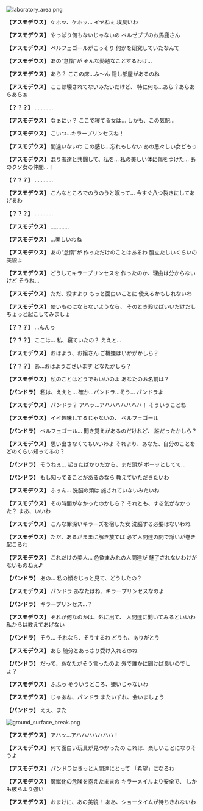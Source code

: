 
![laboratory_area.png](../images/backgrounds/laboratory_area.png)

**【アスモデウス】**
ケホッ、ケホッ…
イヤねぇ
埃臭いわ

**【アスモデウス】**
やっぱり何もないじゃないの
ベルゼブブのお馬鹿さん

**【アスモデウス】**
ベルフェゴールがこっそり
何かを研究していたなんて

**【アスモデウス】**
あの“怠惰”が
そんな勤勉なことするわけ…

**【アスモデウス】**
あら？
ここの床…ふ～ん
隠し部屋があるのね

**【アスモデウス】**
ここは壊されてないみたいだけど、
特に何も…あら？あらあらあらぁ

**【？？？】**
…………

**【アスモデウス】**
なぁにぃ？
ここで寝てる女は…
しかも、この気配…

**【アスモデウス】**
こいつ…キラープリンセスね！

**【アスモデウス】**
間違いないわ
この感じ…忘れもしない
あの忌々しい女どもっ

**【アスモデウス】**
混り者達と共闘して、私を…
私の美しい体に傷をつけた…
あのクソ女の仲間…！

**【？？？】**
…………

**【アスモデウス】**
こんなところでのうのうと眠って…
今すぐ八つ裂きにしてあげるわ

**【？？？】**
…………

**【アスモデウス】**
…………

**【アスモデウス】**
…美しいわね

**【アスモデウス】**
あの“怠惰”が
作っただけのことはあるわ
腹立たしいくらいの美貌よ

**【アスモデウス】**
どうしてキラープリンセスを
作ったのか、理由は分からないけど
そうね…

**【アスモデウス】**
ただ、殺すより
もっと面白いことに
使えるかもしれないわ

**【アスモデウス】**
使いものにならないようなら、
そのとき殺せばいいだけだし
ちょっと起こしてみましょ

**【？？？】**
…んんっ

**【？？？】**
ここは…
私、寝ていたの？
ええと…

**【アスモデウス】**
おはよう、お嬢さん
ご機嫌はいかがかしら？

**【？？？】**
あ…おはようございます
どなたかしら？

**【アスモデウス】**
私のことはどうでもいいのよ
あなたのお名前は？

**【パンドラ】**
私は、ええと…
確か…パンドラ…そう…
パンドラよ

**【アスモデウス】**
パンドラ？
アハッ…アハハハハハハハ！
そういうことね

**【アスモデウス】**
イイ趣味してるじゃないの、
ベルフェゴール

**【パンドラ】**
ベルフェゴール…
聞き覚えがあるのだけれど、
誰だったかしら？

**【アスモデウス】**
思い出さなくてもいいわよ
それより、あなた、自分のことを
どのくらい知ってるの？

**【パンドラ】**
そうねぇ…
起きたばかりだから、まだ頭が
ボーッとしてて…

**【パンドラ】**
もし知ってることがあるのなら
教えていただきたいわ

**【アスモデウス】**
ふぅん…
洗脳の類は
施されていないみたいね

**【アスモデウス】**
その時間がなかったのかしら？
それとも、する気がなかった？
まあ、いいわ

**【アスモデウス】**
こんな罪深いキラーズを宿した女
洗脳する必要はないわね

**【アスモデウス】**
ただ、あるがままに解き放てば
必ず人間達の間で諍いが巻き起こるわ

**【アスモデウス】**
これだけの美人…
色欲まみれの人間達が
魅了されないわけがないものねぇ♪

**【パンドラ】**
あの…
私の顔をじっと見て、どうしたの？

**【アスモデウス】**
パンドラ
あなたはね、キラープリンセスなのよ

**【パンドラ】**
キラープリンセス…？

**【アスモデウス】**
それが何なのかは、外に出て、
人間達に聞いてみるといいわ
私からは教えてあげない

**【パンドラ】**
そう…
それなら、そうするわ
どうも、ありがとう

**【アスモデウス】**
あら
随分とあっさり受け入れるのね

**【パンドラ】**
だって、あなたがそう言ったのよ
外で誰かに聞けば良いのでしょ？

**【アスモデウス】**
ふふっ
そういうところ、嫌いじゃないわ

**【アスモデウス】**
じゃあね、パンドラ
またいずれ、会いましょう

**【パンドラ】**
ええ、また

![ground_surface_break.png](../images/backgrounds/ground_surface_break.png)

**【アスモデウス】**
アハッ…アハハハハハハハ！

**【アスモデウス】**
何て面白い玩具が見つかったの
これは、楽しいことになりそうよ

**【アスモデウス】**
パンドラはきっと人間達にとって
「希望」になるわ

**【アスモデウス】**
魔獣化の危険を抱えたままの
キラーメイルより安全で、
しかも彼らより強い

**【アスモデウス】**
おまけに、あの美貌！
ああ、ショータイムが待ちきれないわ
